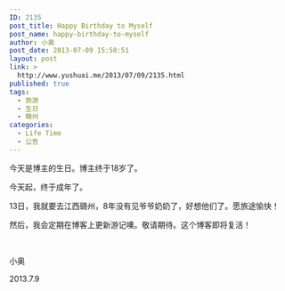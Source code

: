 ```yaml
---
ID: 2135
post_title: Happy Birthday to Myself
post_name: happy-birthday-to-myself
author: 小奥
post_date: 2013-07-09 15:50:51
layout: post
link: >
  http://www.yushuai.me/2013/07/09/2135.html
published: true
tags:
  - 旅游
  - 生日
  - 赣州
categories:
  - Life Time
  - 公告
---
```

今天是博主的生日。博主终于18岁了。

今天起，终于成年了。

13日，我就要去江西赣州，8年没有见爷爷奶奶了，好想他们了。愿旅途愉快！

然后，我会定期在博客上更新游记噢。敬请期待。这个博客即将复活！

&nbsp;

小奥

2013.7.9